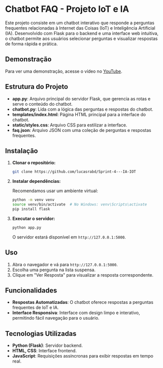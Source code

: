 # Chatbot FAQ - Projeto IoT e IA

Este projeto consiste em um chatbot interativo que responde a perguntas frequentes relacionadas à Internet das Coisas (IoT) e Inteligência Artificial (IA). Desenvolvido com Flask para o backend e uma interface web intuitiva, o chatbot permite aos usuários selecionar perguntas e visualizar respostas de forma rápida e prática.

## Demonstração

Para ver uma demonstração, acesse o vídeo no [YouTube](https://youtu.be/mDb0ekMa7ig).

## Estrutura do Projeto

- **app.py**: Arquivo principal do servidor Flask, que gerencia as rotas e serve o conteúdo do chatbot.
- **chatbot.py**: Lida com a lógica das perguntas e respostas do chatbot.
- **templates/index.html**: Página HTML principal para a interface do chatbot.
- **static/styles.css**: Arquivo CSS para estilizar a interface.
- **faq.json**: Arquivo JSON com uma coleção de perguntas e respostas frequentes.

## Instalação

1. **Clonar o repositório:**

   ```bash
   git clone https://github.com/lucasrabd/Sprint-4---IA-IOT
   ```

2. **Instalar dependências:**

   Recomendamos usar um ambiente virtual:

   ```bash
   python -m venv venv
   source venv/bin/activate  # No Windows: venv\Scripts\activate
   pip install flask
   ```

3. **Executar o servidor:**

   ```bash
   python app.py
   ```

   O servidor estará disponível em `http://127.0.0.1:5000`.

## Uso

1. Abra o navegador e vá para `http://127.0.0.1:5000`.
2. Escolha uma pergunta na lista suspensa.
3. Clique em "Ver Resposta" para visualizar a resposta correspondente.

## Funcionalidades

- **Respostas Automatizadas**: O chatbot oferece respostas a perguntas frequentes de IoT e IA.
- **Interface Responsiva**: Interface com design limpo e interativo, permitindo fácil navegação para o usuário.

## Tecnologias Utilizadas

- **Python (Flask)**: Servidor backend.
- **HTML, CSS**: Interface frontend.
- **JavaScript**: Requisições assíncronas para exibir respostas em tempo real.


